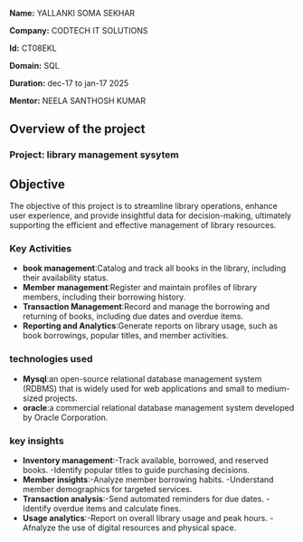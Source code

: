 **Name:** YALLANKI SOMA SEKHAR

**Company:** CODTECH IT SOLUTIONS

**Id:** CT08EKL

**Domain:** SQL

**Duration:** dec-17 to jan-17 2025

**Mentor:** NEELA SANTHOSH KUMAR


## Overview of the project

### Project: library management sysytem

## Objective
The objective of this project is to streamline library operations, enhance user experience, and provide insightful data for decision-making, ultimately supporting the efficient and effective management of library resources.

### Key Activities
- **book management**:Catalog and track all books in the library, including their availability 
                      status.
- **Member management**:Register and maintain profiles of library members, including their 
                        borrowing history.
- **Transaction Management**:Record and manage the borrowing and returning of books, including 
                             due dates and overdue items.
- **Reporting and Analytics**:Generate reports on library usage, such as book borrowings, 
                              popular titles, and member activities.

### technologies used
- **Mysql**:an open-source relational database management system (RDBMS) that is widely used 
            for web applications and small to medium-sized projects.
- **oracle**:a commercial relational database management system developed by Oracle 
             Corporation.
  
### key insights
- **Inventory management**:-Track available, borrowed, and reserved books.
                           -Identify popular titles to guide purchasing decisions.
- **Member insights**:-Analyze member borrowing habits.
                      -Understand member demographics for targeted services.
- **Transaction analysis**:-Send automated reminders for due dates.
                           -Identify overdue items and calculate fines.
- **Usage analytics**:-Report on overall library usage and peak hours.
                      -Afnalyze the use of digital resources and physical space.
